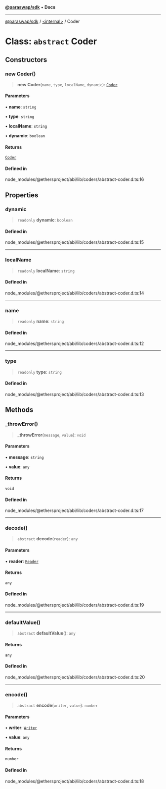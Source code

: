 [**@paraswap/sdk**](../../README.md) • **Docs**

***

[@paraswap/sdk](../../globals.md) / [\<internal\>](../README.md) / Coder

# Class: `abstract` Coder

## Constructors

### new Coder()

> **new Coder**(`name`, `type`, `localName`, `dynamic`): [`Coder`](Coder.md)

#### Parameters

• **name**: `string`

• **type**: `string`

• **localName**: `string`

• **dynamic**: `boolean`

#### Returns

[`Coder`](Coder.md)

#### Defined in

node\_modules/@ethersproject/abi/lib/coders/abstract-coder.d.ts:16

## Properties

### dynamic

> `readonly` **dynamic**: `boolean`

#### Defined in

node\_modules/@ethersproject/abi/lib/coders/abstract-coder.d.ts:15

***

### localName

> `readonly` **localName**: `string`

#### Defined in

node\_modules/@ethersproject/abi/lib/coders/abstract-coder.d.ts:14

***

### name

> `readonly` **name**: `string`

#### Defined in

node\_modules/@ethersproject/abi/lib/coders/abstract-coder.d.ts:12

***

### type

> `readonly` **type**: `string`

#### Defined in

node\_modules/@ethersproject/abi/lib/coders/abstract-coder.d.ts:13

## Methods

### \_throwError()

> **\_throwError**(`message`, `value`): `void`

#### Parameters

• **message**: `string`

• **value**: `any`

#### Returns

`void`

#### Defined in

node\_modules/@ethersproject/abi/lib/coders/abstract-coder.d.ts:17

***

### decode()

> `abstract` **decode**(`reader`): `any`

#### Parameters

• **reader**: [`Reader`](Reader.md)

#### Returns

`any`

#### Defined in

node\_modules/@ethersproject/abi/lib/coders/abstract-coder.d.ts:19

***

### defaultValue()

> `abstract` **defaultValue**(): `any`

#### Returns

`any`

#### Defined in

node\_modules/@ethersproject/abi/lib/coders/abstract-coder.d.ts:20

***

### encode()

> `abstract` **encode**(`writer`, `value`): `number`

#### Parameters

• **writer**: [`Writer`](Writer.md)

• **value**: `any`

#### Returns

`number`

#### Defined in

node\_modules/@ethersproject/abi/lib/coders/abstract-coder.d.ts:18
